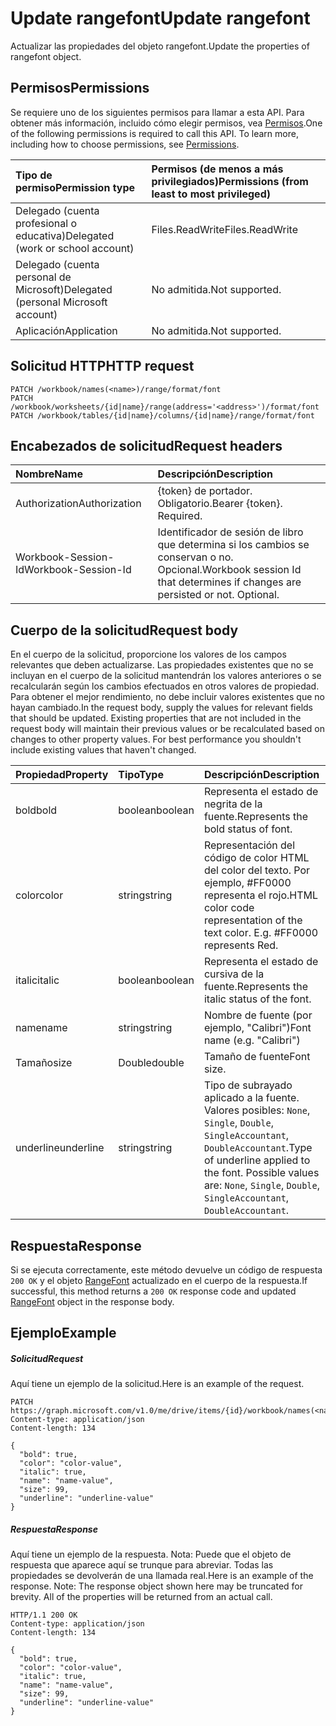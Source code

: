 # <a name="update-rangefont"></a><span data-ttu-id="2f60b-101">Update rangefont</span><span class="sxs-lookup"><span data-stu-id="2f60b-101">Update rangefont</span></span>

<span data-ttu-id="2f60b-102">Actualizar las propiedades del objeto rangefont.</span><span class="sxs-lookup"><span data-stu-id="2f60b-102">Update the properties of rangefont object.</span></span>
## <a name="permissions"></a><span data-ttu-id="2f60b-103">Permisos</span><span class="sxs-lookup"><span data-stu-id="2f60b-103">Permissions</span></span>
<span data-ttu-id="2f60b-p101">Se requiere uno de los siguientes permisos para llamar a esta API. Para obtener más información, incluido cómo elegir permisos, vea [Permisos](../../../concepts/permissions_reference.md).</span><span class="sxs-lookup"><span data-stu-id="2f60b-p101">One of the following permissions is required to call this API. To learn more, including how to choose permissions, see [Permissions](../../../concepts/permissions_reference.md).</span></span>

|<span data-ttu-id="2f60b-106">Tipo de permiso</span><span class="sxs-lookup"><span data-stu-id="2f60b-106">Permission type</span></span>      | <span data-ttu-id="2f60b-107">Permisos (de menos a más privilegiados)</span><span class="sxs-lookup"><span data-stu-id="2f60b-107">Permissions (from least to most privileged)</span></span>              |
|:--------------------|:---------------------------------------------------------|
|<span data-ttu-id="2f60b-108">Delegado (cuenta profesional o educativa)</span><span class="sxs-lookup"><span data-stu-id="2f60b-108">Delegated (work or school account)</span></span> | <span data-ttu-id="2f60b-109">Files.ReadWrite</span><span class="sxs-lookup"><span data-stu-id="2f60b-109">Files.ReadWrite</span></span>    |
|<span data-ttu-id="2f60b-110">Delegado (cuenta personal de Microsoft)</span><span class="sxs-lookup"><span data-stu-id="2f60b-110">Delegated (personal Microsoft account)</span></span> | <span data-ttu-id="2f60b-111">No admitida.</span><span class="sxs-lookup"><span data-stu-id="2f60b-111">Not supported.</span></span>    |
|<span data-ttu-id="2f60b-112">Aplicación</span><span class="sxs-lookup"><span data-stu-id="2f60b-112">Application</span></span> | <span data-ttu-id="2f60b-113">No admitida.</span><span class="sxs-lookup"><span data-stu-id="2f60b-113">Not supported.</span></span> |

## <a name="http-request"></a><span data-ttu-id="2f60b-114">Solicitud HTTP</span><span class="sxs-lookup"><span data-stu-id="2f60b-114">HTTP request</span></span>
<!-- { "blockType": "ignored" } -->
```http
PATCH /workbook/names(<name>)/range/format/font
PATCH /workbook/worksheets/{id|name}/range(address='<address>')/format/font
PATCH /workbook/tables/{id|name}/columns/{id|name}/range/format/font
```
## <a name="request-headers"></a><span data-ttu-id="2f60b-115">Encabezados de solicitud</span><span class="sxs-lookup"><span data-stu-id="2f60b-115">Request headers</span></span>
| <span data-ttu-id="2f60b-116">Nombre</span><span class="sxs-lookup"><span data-stu-id="2f60b-116">Name</span></span>       | <span data-ttu-id="2f60b-117">Descripción</span><span class="sxs-lookup"><span data-stu-id="2f60b-117">Description</span></span>|
|:-----------|:-----------|
| <span data-ttu-id="2f60b-118">Authorization</span><span class="sxs-lookup"><span data-stu-id="2f60b-118">Authorization</span></span>  | <span data-ttu-id="2f60b-p102">{token} de portador. Obligatorio.</span><span class="sxs-lookup"><span data-stu-id="2f60b-p102">Bearer {token}. Required.</span></span> |
| <span data-ttu-id="2f60b-121">Workbook-Session-Id</span><span class="sxs-lookup"><span data-stu-id="2f60b-121">Workbook-Session-Id</span></span>  | <span data-ttu-id="2f60b-p103">Identificador de sesión de libro que determina si los cambios se conservan o no. Opcional.</span><span class="sxs-lookup"><span data-stu-id="2f60b-p103">Workbook session Id that determines if changes are persisted or not. Optional.</span></span>|

## <a name="request-body"></a><span data-ttu-id="2f60b-124">Cuerpo de la solicitud</span><span class="sxs-lookup"><span data-stu-id="2f60b-124">Request body</span></span>
<span data-ttu-id="2f60b-p104">En el cuerpo de la solicitud, proporcione los valores de los campos relevantes que deben actualizarse. Las propiedades existentes que no se incluyan en el cuerpo de la solicitud mantendrán los valores anteriores o se recalcularán según los cambios efectuados en otros valores de propiedad. Para obtener el mejor rendimiento, no debe incluir valores existentes que no hayan cambiado.</span><span class="sxs-lookup"><span data-stu-id="2f60b-p104">In the request body, supply the values for relevant fields that should be updated. Existing properties that are not included in the request body will maintain their previous values or be recalculated based on changes to other property values. For best performance you shouldn't include existing values that haven't changed.</span></span>

| <span data-ttu-id="2f60b-128">Propiedad</span><span class="sxs-lookup"><span data-stu-id="2f60b-128">Property</span></span>     | <span data-ttu-id="2f60b-129">Tipo</span><span class="sxs-lookup"><span data-stu-id="2f60b-129">Type</span></span>   |<span data-ttu-id="2f60b-130">Descripción</span><span class="sxs-lookup"><span data-stu-id="2f60b-130">Description</span></span>|
|:---------------|:--------|:----------|
|<span data-ttu-id="2f60b-131">bold</span><span class="sxs-lookup"><span data-stu-id="2f60b-131">bold</span></span>|<span data-ttu-id="2f60b-132">boolean</span><span class="sxs-lookup"><span data-stu-id="2f60b-132">boolean</span></span>|<span data-ttu-id="2f60b-133">Representa el estado de negrita de la fuente.</span><span class="sxs-lookup"><span data-stu-id="2f60b-133">Represents the bold status of font.</span></span>|
|<span data-ttu-id="2f60b-134">color</span><span class="sxs-lookup"><span data-stu-id="2f60b-134">color</span></span>|<span data-ttu-id="2f60b-135">string</span><span class="sxs-lookup"><span data-stu-id="2f60b-135">string</span></span>|<span data-ttu-id="2f60b-p105">Representación del código de color HTML del color del texto. Por ejemplo, #FF0000 representa el rojo.</span><span class="sxs-lookup"><span data-stu-id="2f60b-p105">HTML color code representation of the text color. E.g. #FF0000 represents Red.</span></span>|
|<span data-ttu-id="2f60b-139">italic</span><span class="sxs-lookup"><span data-stu-id="2f60b-139">italic</span></span>|<span data-ttu-id="2f60b-140">boolean</span><span class="sxs-lookup"><span data-stu-id="2f60b-140">boolean</span></span>|<span data-ttu-id="2f60b-141">Representa el estado de cursiva de la fuente.</span><span class="sxs-lookup"><span data-stu-id="2f60b-141">Represents the italic status of the font.</span></span>|
|<span data-ttu-id="2f60b-142">name</span><span class="sxs-lookup"><span data-stu-id="2f60b-142">name</span></span>|<span data-ttu-id="2f60b-143">string</span><span class="sxs-lookup"><span data-stu-id="2f60b-143">string</span></span>|<span data-ttu-id="2f60b-144">Nombre de fuente (por ejemplo, "Calibri")</span><span class="sxs-lookup"><span data-stu-id="2f60b-144">Font name (e.g. "Calibri")</span></span>|
|<span data-ttu-id="2f60b-145">Tamaño</span><span class="sxs-lookup"><span data-stu-id="2f60b-145">size</span></span>|<span data-ttu-id="2f60b-146">Double</span><span class="sxs-lookup"><span data-stu-id="2f60b-146">double</span></span>|<span data-ttu-id="2f60b-147">Tamaño de fuente</span><span class="sxs-lookup"><span data-stu-id="2f60b-147">Font size.</span></span>|
|<span data-ttu-id="2f60b-148">underline</span><span class="sxs-lookup"><span data-stu-id="2f60b-148">underline</span></span>|<span data-ttu-id="2f60b-149">string</span><span class="sxs-lookup"><span data-stu-id="2f60b-149">string</span></span>|<span data-ttu-id="2f60b-p106">Tipo de subrayado aplicado a la fuente. Valores posibles: `None`, `Single`, `Double`, `SingleAccountant`, `DoubleAccountant`.</span><span class="sxs-lookup"><span data-stu-id="2f60b-p106">Type of underline applied to the font. Possible values are: `None`, `Single`, `Double`, `SingleAccountant`, `DoubleAccountant`.</span></span>|

## <a name="response"></a><span data-ttu-id="2f60b-152">Respuesta</span><span class="sxs-lookup"><span data-stu-id="2f60b-152">Response</span></span>

<span data-ttu-id="2f60b-153">Si se ejecuta correctamente, este método devuelve un código de respuesta `200 OK` y el objeto [RangeFont](../resources/rangefont.md) actualizado en el cuerpo de la respuesta.</span><span class="sxs-lookup"><span data-stu-id="2f60b-153">If successful, this method returns a `200 OK` response code and updated [RangeFont](../resources/rangefont.md) object in the response body.</span></span>
## <a name="example"></a><span data-ttu-id="2f60b-154">Ejemplo</span><span class="sxs-lookup"><span data-stu-id="2f60b-154">Example</span></span>
##### <a name="request"></a><span data-ttu-id="2f60b-155">Solicitud</span><span class="sxs-lookup"><span data-stu-id="2f60b-155">Request</span></span>
<span data-ttu-id="2f60b-156">Aquí tiene un ejemplo de la solicitud.</span><span class="sxs-lookup"><span data-stu-id="2f60b-156">Here is an example of the request.</span></span>
<!-- {
  "blockType": "request",
  "name": "update_rangefont"
}-->
```http
PATCH https://graph.microsoft.com/v1.0/me/drive/items/{id}/workbook/names(<name>)/range/format/font
Content-type: application/json
Content-length: 134

{
  "bold": true,
  "color": "color-value",
  "italic": true,
  "name": "name-value",
  "size": 99,
  "underline": "underline-value"
}
```
##### <a name="response"></a><span data-ttu-id="2f60b-157">Respuesta</span><span class="sxs-lookup"><span data-stu-id="2f60b-157">Response</span></span>
<span data-ttu-id="2f60b-p107">Aquí tiene un ejemplo de la respuesta. Nota: Puede que el objeto de respuesta que aparece aquí se trunque para abreviar. Todas las propiedades se devolverán de una llamada real.</span><span class="sxs-lookup"><span data-stu-id="2f60b-p107">Here is an example of the response. Note: The response object shown here may be truncated for brevity. All of the properties will be returned from an actual call.</span></span>
<!-- {
  "blockType": "response",
  "truncated": true,
  "@odata.type": "microsoft.graph.rangeFont"
} -->
```http
HTTP/1.1 200 OK
Content-type: application/json
Content-length: 134

{
  "bold": true,
  "color": "color-value",
  "italic": true,
  "name": "name-value",
  "size": 99,
  "underline": "underline-value"
}
```

<!-- uuid: 8fcb5dbc-d5aa-4681-8e31-b001d5168d79
2015-10-25 14:57:30 UTC -->
<!-- {
  "type": "#page.annotation",
  "description": "Update rangefont",
  "keywords": "",
  "section": "documentation",
  "tocPath": ""
}-->